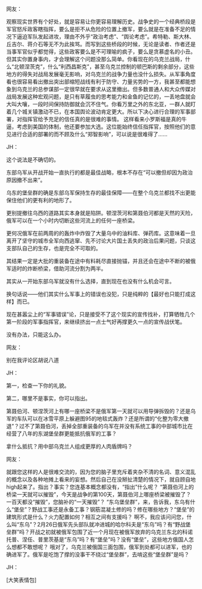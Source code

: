 网友：

观察现实世界有个好处，就是容易让你更容易理解历史。战争史的一个经典桥段是军官怒斥政客瞎指挥，要么是拒不从危险的位置上撤军，要么就是在准备不足的情况下逼迫军队发起进攻，理由不外乎“政治考虑”、“舆论考虑”。希特勒、斯大林、丘吉尔、蒋介石等无不为此挨骂。而写到这些桥段的时候，无论是读者、作者还是当事军官似乎都觉得，这些政客要么是不可理喻的疯子，要么是贪慕虚名的小丑。
但其实你置身事内，才会理解这个问题没那么简单。你看现在的乌克兰战局，什么“北顿涅茨克”，什么“利西昌斯克”，甚至乌克兰控制的顿巴斯的剩余部分，这些地方的得失对战局发展毫无影响，对乌克兰的战争力量也没什么损失。从军事角度看也很容易看出撤出突出部缩短战线有利于防守、力量劣势的一方，我甚至都能想象到乌克兰的总参谋部一定很早就在要求从这里撤出。但多数普通人和大众传媒对战局发展这种宏观问题，是只有草履虫的思考能力和金鱼的记忆的，一丢地盘就会大叫大嚷，一段时间保持防御就会沉不住气。你看万里之外的东北亚，一群人就盯着几个城关镇激动不已，在本国舆论波动肯定更大。所以下决心进行合理的军事部署，对指挥官给予充足的信任真的是很难的事情。
这样看来小罗斯福是真的牛逼，考虑到美国的体制，他还要参加大选。这位能始终信任指挥官，按照他们的意见进行合适的部署的而不顾及什么“郑智影响”，可以说是很难得了……

JH：

这个说法是不确切的。

东部乌军从开战开始一直执行的都是最佳战略，根本不存在“可以撤但却因为政治原因撤不出来”。

乌东的堡垒群的确是东部乌军保持生存的最佳保障——在整个乌克兰都找不出更能保住他们的更有利的地形了。

更别提撤往乌西的道路其实本身就是陷阱。顿涅茨河和第聂伯河都是天然的天险，俄军可以在一个小时内切断这些河流上的任何一座桥梁。

更何况俄军在前两周的的轰炸中炸毁了大量乌中的油料库、弹药库。这意味着一旦离开了坚守的城市全军向西逃窜、先不讨论大片国土丢失的政治后果问题，只谈这支部队自己的生存，也是完全不可取的。

其结果一定是大批的重装备在途中有料耗尽直接抛锚，并且还会在途中不断的被俄军适时的炸断桥梁，借助河流分割为两半。

其实从一开始东部乌军就没有什么选择，直到现在也没有什么机会可言。

换句话说——他们其实什么军事上的错误也没犯，只是纯粹的【最好也只能打成这样】而已。

现在甚嚣尘上的“军事错误”论，只是接受不了这个现实的宣传找补，打算牺牲几个第一阶段的军事指挥官，来继续挤出一点士气好再撑更久一点的宣传战伏笔。

没有办法，只能这么办。

网友：

别在我评论区胡说八道

JH：

第一，检查一下你的礼貌。

第二，哪里不是事实，你可以指出。

第聂伯河、顿涅茨河上有哪一座桥梁不是俄军第一天就可以用导弹拆毁的？还是乌军的车队可以在冰雪平原上躲避图95的地毯式轰炸？还是所谓的“化整为零大撤退”？过不了第聂伯河，丢掉全部重装备的乌军在并没有系统工事的中部城市比在经营了八年的东湖堡垒群更能抵抗俄军的工事？

拿什么抵抗？用中部乌克兰人组成更厚的人肉盾牌吗？

网友：

就跟您这样的人是很难交流的，因为您的脑子里充斥着夹杂不清的名词、意义混乱的概念以及各种地摊上看来的妄想。然后自己在没掰扯清楚的情况下，就自顾自地high起来了。指出？事实？您连基本概念都没有，“指出”什么呢？
“第聂伯河上的桥梁一天就可以摧毁”，今天是战争的第100天，第聂伯河上哪座桥梁被摧毁了？一百天都没“摧毁”，您脑补的“一天摧毁”？
“东乌堡垒群”，来，告诉我，东乌有什么“堡垒”？野战工事还是永备工事？钢筋混凝土修的吗？修在哪些地方？“堡垒”的建筑形式是什么？火力配置如何？相互之间有支援吗？
啊不，我应该问问您，什么叫“东乌”？2月26日俄军先头部队就冲进城的哈尔科夫是“东乌”吗？有“野战堡垒群”吗？开战之初就被俄军包围了近一个月现在被俄军放弃的乌克兰东北的科诺托普、涅任、普里茨基是“东乌”吗？有“堡垒”吗？没有“堡垒”，这些地方俄国人怎么想都不敢想呢？
哦对了，乌克兰被俄国三面包围，俄军到处都可以进军，也的确进军了。俄军是吃饱了撑的没事干不绕过“堡垒群”，去啃这些“堡垒群”是吗？

JH：

[大笑表情包]

